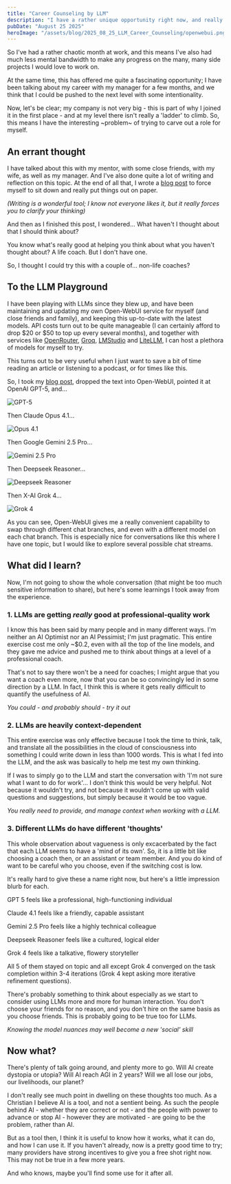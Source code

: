 ```yaml
---
title: "Career Counseling by LLM"
description: "I have a rather unique opportunity right now, and really wanted to brainstorm"
pubDate: "August 25 2025"
heroImage: "/assets/blog/2025_08_25_LLM_Career_Counseling/openwebui.png"
---
```


So I've had a rather chaotic month at work, and this means I've also had much less mental bandwidth to make any progress on the many, many side projects I would love to work on. 

At the same time, this has offered me quite a fascinating opportunity; I have been talking about my career with my manager for a few months, and we think that I could be pushed to the next level with some intentionality. 

Now, let's be clear; my company is not very big - this is part of why I joined it in the first place - and at my level there isn't really a 'ladder' to climb. So, this means I have the interesting ~problem~ of trying to carve out a role for myself. 

## An errant thought

I have talked about this with my mentor, with some close friends, with my wife, as well as my manager. And I've also done quite a lot of writing and reflection on this topic. At the end of all that, I wrote a [blog post](https://tehj.io/blog/2025_08_23_What_Kind_Of_Work_I_Want) to force myself to sit down and really put things out on paper. 

*(Writing is a wonderful tool; I know not everyone likes it, but it really forces you to clarify your thinking)*

And then as I finished this post, I wondered... What haven't I thought about that I should think about? 

You know what's really good at helping you think about what you haven't thought about? A life coach. But I don't have one. 

So, I thought I could try this with a couple of... non-life coaches?

## To the LLM Playground

I have been playing with LLMs since they blew up, and have been maintaining and updating my own Open-WebUI service for myself (and close friends and family), and keeping this up-to-date with the latest models. API costs turn out to be quite manageable (I can certainly afford to drop $20 or $50 to top up every several months), and together with services like [OpenRouter](https://openrouter.ai/), [Groq](https://groq.com/), [LMStudio](https://lmstudio.ai/) and [LiteLLM](https://www.litellm.ai/), I can host a plethora of models for myself to try. 

This turns out to be very useful when I just want to save a bit of time reading an article or listening to a podcast, or for times like this. 

So, I took my [blog post](https://tehj.io/blog/2025_08_23_What_Kind_Of_Work_I_Want), dropped the text into Open-WebUI, pointed it at OpenAI GPT-5, and...

![GPT-5](/assets/blog/2025_08_25_LLM_Career_Counseling/gpt-5.png)

Then Claude Opus 4.1...

![Opus 4.1](/assets/blog/2025_08_25_LLM_Career_Counseling/claude-opus-4-1.png)

Then Google Gemini 2.5 Pro...

![Gemini 2.5 Pro](/assets/blog/2025_08_25_LLM_Career_Counseling/gemini-2.5-pro.png)

Then Deepseek Reasoner...

![Deepseek Reasoner](/assets/blog/2025_08_25_LLM_Career_Counseling/deepseek-reasoner.png)

Then X-AI Grok 4...

![Grok 4](/assets/blog/2025_08_25_LLM_Career_Counseling/grok4.png)

As you can see, Open-WebUI gives me a really convenient capability to swap through different chat branches, and even with a different model on each chat branch. This is especially nice for conversations like this where I have one topic, but I would like to explore several possible chat streams. 

## What did I learn?

Now, I'm not going to show the whole conversation (that might be too much sensitive information to share), but here's some learnings I took away from the experience. 

### 1. LLMs are getting _really_ good at professional-quality work

I know this has been said by many people and in many different ways. I'm neither an AI Optimist nor an AI Pessimist; I'm just pragmatic. This entire exercise cost me only ~$0.2, even with all the top of the line models, and they gave me advice and pushed me to think about things at a level of a professional coach. 

That's not to say there won't be a need for coaches; I might argue that you want a coach even more, now that you can be so convincingly led in some direction by a LLM. In fact, I think this is where it gets really difficult to quantify the usefulness of AI. 

*You could - and probably should - try it out*

### 2. LLMs are heavily context-dependent

This entire exercise was only effective because I took the time to think, talk, and translate all the possibilities in the cloud of consciousness into something I could write down in less than 1000 words. This is what I fed into the LLM, and the ask was basically to help me test my own thinking. 

If I was to simply go to the LLM and start the conversation with 'I'm not sure what I want to do for work'... I don't think this would be very helpful. Not because it wouldn't try, and not because it wouldn't come up with valid questions and suggestions, but simply because it would be too vague. 

*You really need to provide, and manage context when working with a LLM.*

### 3. Different LLMs do have different 'thoughts'

This whole observation about vagueness is only excacerbated by the fact that each LLM seems to have a 'mind of its own'. So, it is a little bit like choosing a coach then, or an assistant or team member. And you do kind of want to be careful who you choose, even if the switching cost is low. 

It's really hard to give these a name right now, but here's a little impression blurb for each. 

GPT 5 feels like a professional, high-functioning individual

Claude 4.1 feels like a friendly, capable assistant

Gemini 2.5 Pro feels like a highly technical colleague

Deepseek Reasoner feels like a cultured, logical elder

Grok 4 feels like a talkative, flowery storyteller

All 5 of them stayed on topic and all except Grok 4 converged on the task completion within 3-4 iterations (Grok 4 kept asking more iterative refinement questions). 

There's probably something to think about especially as we start to consider using LLMs more and more for human interaction. You don't choose your friends for no reason, and you don't hire on the same basis as you choose friends. This is probably going to be true too for LLMs. 

*Knowing the model nuances may well become a new 'social' skill*

## Now what?

There's plenty of talk going around, and plenty more to go. Will AI create dystopia or utopia? Will AI reach AGI in 2 years? Will we all lose our jobs, our livelihoods, our planet? 

I don't really see much point in dwelling on these thoughts too much. As a Christian I believe AI is a tool, and not a sentient being. As such the people behind AI - whether they are correct or not - and the people with power to advance or stop AI - however they are motivated - are going to be the problem, rather than AI. 

But as a tool then, I think it is useful to know how it works, what it can do, and how I can use it. If you haven't already, now is a pretty good time to try; many providers have strong incentives to give you a free shot right now. This may not be true in a few more years. 

And who knows, maybe you'll find some use for it after all. 
